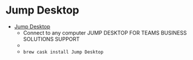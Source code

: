 # Jump Desktop
- [Jump Desktop](https://jumpdesktop.com/#jdmac)
  -  Connect to any computer JUMP DESKTOP FOR TEAMS BUSINESS SOLUTIONS SUPPORT
  - 
  - `brew cask install Jump Desktop`
